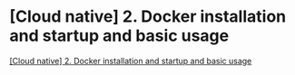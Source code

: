 # [Cloud native] 2. Docker installation and startup and basic usage
[[Cloud native] 2. Docker installation and startup and basic usage](https://aiwithcloud.com/2022/09/16/cloud_native_2-_docker_installation_and_startup_and_basic_usage/)